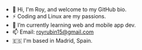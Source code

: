 - 👋  Hi, I'm Roy, and welcome to my GitHub bio.
- ⚡ Coding and Linux are my passions.
- 🌱 I’m currently learning web and mobile app dev.
- 📫 Email: royrubin15@gmail.com
- 🇪🇸 I'm based in Madrid, Spain.

